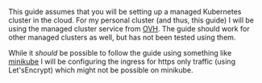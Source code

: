 This guide assumes that you will be setting up a managed Kubernetes cluster in the cloud.
For my personal cluster (and thus, this guide) I will be using the managed cluster service from [OVH](https://www.ovhcloud.com/en/public-cloud/kubernetes/). The guide should work for other managed clusters as well, but has not been tested using them.

While it *should* be possible to follow the guide using something like [minikube](https://minikube.sigs.k8s.io/docs/start/?arch=%2Fwindows%2Fx86-64%2Fstable%2F.exe+download) I will be configuring the ingress for https only traffic (using Let'sEncrypt) which might not be possible on minikube.